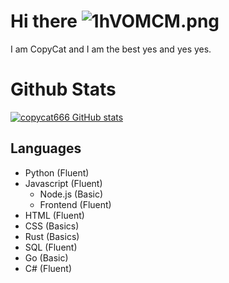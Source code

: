 # **Hi there** ![1hVOMCM.png](https://cdn.discordapp.com/emojis/958317778631286786.webp?size=40&quality=lossless)

I am CopyCat and I am the best yes and yes yes.


# Github Stats </br>
[![copycat666 GitHub stats](https://github-readme-stats.vercel.app/api?username=copycat666&theme=highcontrast&show_icons=true)](https://github.com/anuraghazra/github-readme-stats)

## **Languages**

* Python (Fluent)
* Javascript (Fluent)
  * Node.js (Basic)
  * Frontend (Fluent)
* HTML (Fluent)
* CSS (Basics)
* Rust (Basics)
* SQL (Fluent)
* Go (Basic)
* C# (Fluent)
